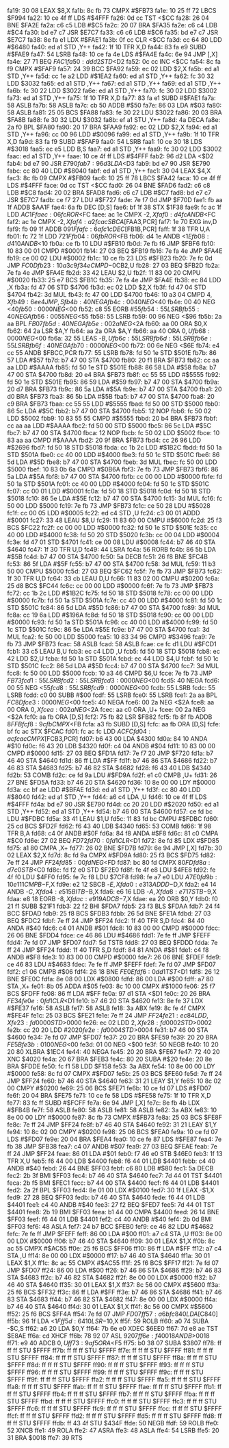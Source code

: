fa19: 30 08           LEAX   $8,X
fa1b: 8c fb 73        CMPX   #$FB73
fa1e: 10 25 ff 72     LBCS   $F994
fa22: 10 ce 4f ff     LDS    #$4FFF
fa26: 0d cc           TST    <$CC
fa28: 26 04           BNE    $FA2E
fa2a: c6 c5           LDB    #$C5
fa2c: 20 07           BRA    $FA35
fa2e: c6 c4           LDB    #$C4
fa30: bd e7 c7        JSR    $E7C7
fa33: c6 c6           LDB    #$C6
fa35: bd e7 c7        JSR    $E7C7
fa38: 8e fa e1        LDX    #$FAE1
fa3b: 0f cc           CLR    <$CC
fa3d: cc 64 80        LDD    #$6480
fa40: ed a1           STD    ,Y++
fa42: 1f 10           TFR    X,D
fa44: 83 fa e9        SUBD   #$FAE9
fa47: 54              LSRB
fa48: 10 ce fa 4e     LDS    #$FA4E
fa4c: 6e 94           JMP    [,X]
fa4e: 27 71           BEQ    $FAC1
fa50: dd d2           STD    <$D2
fa52: 0c cc           INC    <$CC
fa54: 8c fa f9        CMPX   #$FAF9
fa57: 24 39           BCC    $FA92
fa59: ec 02           LDD    $2,X
fa5b: ed a1           STD    ,Y++
fa5d: cc 1e a2        LDD    #$1EA2
fa60: ed a1           STD    ,Y++
fa62: fc 30 32        LDD    $3032
fa65: ed a1           STD    ,Y++
fa67: ed a1           STD    ,Y++
fa69: ed a1           STD    ,Y++
fa6b: fc 30 22        LDD    $3022
fa6e: ed a1           STD    ,Y++
fa70: fc 30 02        LDD    $3002
fa73: ed a1           STD    ,Y++
fa75: 1f 10           TFR    X,D
fa77: 83 fa e1        SUBD   #$FAE1
fa7a: 58              ASLB
fa7b: 58              ASLB
fa7c: cb 50           ADDB   #$50
fa7e: 86 03           LDA    #$03
fa80: 58              ASLB
fa81: 25 05           BCS    $FA88
fa83: fe 30 22        LDU    $3022
fa86: 20 03           BRA    $FA8B
fa88: fe 30 32        LDU    $3032
fa8b: ef a1           STU    ,Y++
fa8d: 4a              DECA
fa8e: 2a f0           BPL    $FA80
fa90: 20 17           BRA    $FAA9
fa92: ec 02           LDD    $2,X
fa94: ed a1           STD    ,Y++
fa96: cc 00 96        LDD    #$0096
fa99: ed a1           STD    ,Y++
fa9b: 1f 10           TFR    X,D
fa9d: 83 fa f9        SUBD   #$FAF9
faa0: 54              LSRB
faa1: 10 ce 30 18     LDS    #$3018
faa5: ec e5           LDD    B,S
faa7: ed a1           STD    ,Y++
faa9: fc 30 02        LDD    $3002
faac: ed a1           STD    ,Y++
faae: 10 ce 4f ff     LDS    #$4FFF
fab2: 96 d2           LDA    <$D2
fab4: bd e7 90        JSR    $E790
fab7: 96 d3           LDA    <$D3
fab9: bd e7 90        JSR    $E790
fabc: cc 80 40        LDD    #$8040
fabf: ed a1           STD    ,Y++
fac1: 30 04           LEAX   $4,X
fac3: 8c fb 09        CMPX   #$FB09
fac6: 10 25 ff 78     LBCS   $FA42
faca: 10 ce 4f ff     LDS    #$4FFF
face: 0d cc           TST    <$CC
fad0: 26 04           BNE    $FAD6
fad2: c6 c8           LDB    #$C8
fad4: 20 02           BRA    $FAD8
fad6: c6 c7           LDB    #$C7
fad8: bd e7 c7        JSR    $E7C7
fadb: ce f7 27        LDU    #$F727
fade: 7e f7 0d        JMP    $F70D
fae1: fb aa 1f        ADDB   $AA1F
fae4: 6a fb           DEC    [D,S]
fae6: bf 1f 38        STX    $1F38
fae9: fc ac 1f        LDD    $AC1F
faec: 06 fc           ROR    <$FC
faee: ac 1e           CMPX   -$2,X
faf0: d4 fc           ANDB   <$FC
faf2: ac 1e           CMPX   -$2,X
faf4: a2 fc ac        SBCA   [$FAA3,PCR]
faf7: 1e 70           EXG    inv,D
faf9: fb 09 1f        ADDB   $091F
fafc: 6a fc 1c        DEC    [$FB1B,PCR]
faff: 1f 38           TFR    U,A
fb01: fc 72 1f        LDD    $721F
fb04: 06 fb           ROR    <$FB
fb06: d4 1e           ANDB   <$1E
fb08: d4 10           ANDB   <$10
fb0a: ce fb 10        LDU    #$FB10
fb0d: 7e fb f6        JMP    $FBF6
fb10: 10 83 00 01     CMPD   #$0001
fb14: 27 03           BEQ    $FB19
fb16: 7e fa 4e        JMP    $FA4E
fb19: ce 00 02        LDU    #$0002
fb1c: 10 ce fb 23     LDS    #$FB23
fb20: 7e fc 0d        JMP    $FC0D
fb23: 10 a3 c9 f3 4e  CMPD   -$0CB2,U
fb28: 27 03           BEQ    $FB2D
fb2a: 7e fa 4e        JMP    $FA4E
fb2d: 33 42           LEAU   $2,U
fb2f: 11 83 00 20     CMPU   #$0020
fb33: 25 e7           BCS    $FB1C
fb35: 7e fa 4e        JMP    $FA4E
fb38: ec 84           LDD    ,X
fb3a: fd 47 06        STD    $4706
fb3d: ec 02           LDD    $2,X
fb3f: fd 47 04        STD    $4704
fb42: 3d              MUL
fb43: fc 47 00        LDD    $4700
fb46: 10 a3 04        CMPD   $4,X
fb49: 6e e4           JMP    ,S
fb4b: 40              NEGA
fb4c: 00 40           NEG    <$40
fb4e: 00 40           NEG    <$40
fb50: 00 00           NEG    <$00
fb52: c8 55           EORB   #$55
fb54: 55              LSRB
fb55: 40              NEGA
fb56: 00 55           NEG    <$55
fb58: 55              LSRB
fb59: 00 96           NEG    <$96
fb5b: 2a aa           BPL    $FB07
fb5d: 40              NEGA
fb5e: 00 2a           NEG    <$2A
fb60: aa 00           ORA    $0,X
fb62: 64 2a           LSR    $A,Y
fb64: aa 2a           ORA    $A,Y
fb66: aa 40           ORA    $0,U
fb68: 00 00           NEG    <$00
fb6a: 32 55           LEAS   -$B,U
fb6c: 55              LSRB
fb6d: 55              LSRB
fb6e: 55              LSRB
fb6f: 40              NEGA
fb70: 00 00           NEG    <$00
fb72: 00 6e           NEG    <$6E
fb74: e4 cc 55        ANDB   $FBCC,PCR
fb77: 55              LSRB
fb78: fd 50 1e        STD    $501E
fb7b: 86 57           LDA    #$57
fb7d: b7 47 00        STA    $4700
fb80: 20 f1           BRA    $FB73
fb82: cc aa aa        LDD    #$AAAA
fb85: fd 50 1e        STD    $501E
fb88: 86 58           LDA    #$58
fb8a: b7 47 00        STA    $4700
fb8d: 20 e4           BRA    $FB73
fb8f: cc 55 55        LDD    #$5555
fb92: fd 50 1e        STD    $501E
fb95: 86 59           LDA    #$59
fb97: b7 47 00        STA    $4700
fb9a: 20 d7           BRA    $FB73
fb9c: 86 5a           LDA    #$5A
fb9e: b7 47 00        STA    $4700
fba1: 20 d0           BRA    $FB73
fba3: 86 5b           LDA    #$5B
fba5: b7 47 00        STA    $4700
fba8: 20 c9           BRA    $FB73
fbaa: cc 55 55        LDD    #$5555
fbad: fd 50 00        STD    $5000
fbb0: 86 5c           LDA    #$5C
fbb2: b7 47 00        STA    $4700
fbb5: 12              NOP
fbb6: fc 50 02        LDD    $5002
fbb9: 10 83 55 55     CMPD   #$5555
fbbd: 20 b4           BRA    $FB73
fbbf: cc aa aa        LDD    #$AAAA
fbc2: fd 50 00        STD    $5000
fbc5: 86 5c           LDA    #$5C
fbc7: b7 47 00        STA    $4700
fbca: 12              NOP
fbcb: fc 50 02        LDD    $5002
fbce: 10 83 aa aa     CMPD   #$AAAA
fbd2: 20 9f           BRA    $FB73
fbd4: cc 26 96        LDD    #$2696
fbd7: fd 50 18        STD    $5018
fbda: cc 1b 2c        LDD    #$1B2C
fbdd: fd 50 1a        STD    $501A
fbe0: cc 40 00        LDD    #$4000
fbe3: fd 50 1c        STD    $501C
fbe6: 86 5d           LDA    #$5D
fbe8: b7 47 00        STA    $4700
fbeb: 3d              MUL
fbec: fc 50 00        LDD    $5000
fbef: 10 83 0b 6a     CMPD   #$0B6A
fbf3: 7e fb 73        JMP    $FB73
fbf6: 86 5a           LDA    #$5A
fbf8: b7 47 00        STA    $4700
fbfb: cc 00 00        LDD    #$0000
fbfe: fd 50 1a        STD    $501A
fc01: cc 40 00        LDD    #$4000
fc04: fd 50 1c        STD    $501C
fc07: cc 00 01        LDD    #$0001
fc0a: fd 50 18        STD    $5018
fc0d: fd 50 18        STD    $5018
fc10: 86 5e           LDA    #$5E
fc12: b7 47 00        STA    $4700
fc15: 3d              MUL
fc16: fc 50 00        LDD    $5000
fc19: 7e fb 73        JMP    $FB73
fc1c: ce 50 28        LDU    #$5028
fc1f: cc 00 05        LDD    #$0005
fc22: ed c4           STD    ,U
fc24: c3 00 01        ADDD   #$0001
fc27: 33 48           LEAU   $8,U
fc29: 11 83 60 00     CMPU   #$6000
fc2d: 25 f3           BCS    $FC22
fc2f: cc 00 00        LDD    #$0000
fc32: fd 50 1e        STD    $501E
fc35: cc 40 00        LDD    #$4000
fc38: fd 50 20        STD    $5020
fc3b: cc 00 04        LDD    #$0004
fc3e: fd 47 01        STD    $4701
fc41: ce 00 08        LDU    #$0008
fc44: b7 46 40        STA    $4640
fc47: 1f 30           TFR    U,D
fc49: 44              LSRA
fc4a: 56              RORB
fc4b: 86 5b           LDA    #$5B
fc4d: b7 47 00        STA    $4700
fc50: 5a              DECB
fc51: 26 f8           BNE    $FC4B
fc53: 86 5f           LDA    #$5F
fc55: b7 47 00        STA    $4700
fc58: 3d              MUL
fc59: 11 b3 50 00     CMPU   $5000
fc5d: 27 03           BEQ    $FC62
fc5f: 7e fb 73        JMP    $FB73
fc62: 1f 30           TFR    U,D
fc64: 33 cb           LEAU   D,U
fc66: 11 83 02 00     CMPU   #$0200
fc6a: 25 d8           BCS    $FC44
fc6c: cc 00 00        LDD    #$0000
fc6f: 7e fb 73        JMP    $FB73
fc72: cc 1b 2c        LDD    #$1B2C
fc75: fd 50 18        STD    $5018
fc78: cc 00 00        LDD    #$0000
fc7b: fd 50 1a        STD    $501A
fc7e: cc 40 00        LDD    #$4000
fc81: fd 50 1c        STD    $501C
fc84: 86 5d           LDA    #$5D
fc86: b7 47 00        STA    $4700
fc89: 3d              MUL
fc8a: cc 19 6a        LDD    #$196A
fc8d: fd 50 18        STD    $5018
fc90: cc 00 00        LDD    #$0000
fc93: fd 50 1a        STD    $501A
fc96: cc 40 00        LDD    #$4000
fc99: fd 50 1c        STD    $501C
fc9c: 86 5e           LDA    #$5E
fc9e: b7 47 00        STA    $4700
fca1: 3d              MUL
fca2: fc 50 00        LDD    $5000
fca5: 10 83 34 96     CMPD   #$3496
fca9: 7e fb 73        JMP    $FB73
fcac: 58              ASLB
fcad: 58              ASLB
fcae: ce fc d1        LDU    #$FCD1
fcb1: 33 c5           LEAU   B,U
fcb3: ec c4           LDD    ,U
fcb5: fd 50 18        STD    $5018
fcb8: ec 42           LDD    $2,U
fcba: fd 50 1a        STD    $501A
fcbd: ec 44           LDD    $4,U
fcbf: fd 50 1c        STD    $501C
fcc2: 86 5d           LDA    #$5D
fcc4: b7 47 00        STA    $4700
fcc7: 3d              MUL
fcc8: fc 50 00        LDD    $5000
fccb: 10 a3 46        CMPD   $6,U
fcce: 7e fb 73        JMP    $FB73
fcd1: 55              LSRB
fcd2: 55              LSRB
fcd3: 00 00           NEG    <$00
fcd5: 40              NEGA
fcd6: 00 55           NEG    <$55
fcd8: 55              LSRB
fcd9: 00 00           NEG    <$00
fcdb: 55              LSRB
fcdc: 55              LSRB
fcdd: c0 00           SUBB   #$00
fcdf: 55              LSRB
fce0: 55              LSRB
fce1: 2a aa           BPL    $FC8D
fce3: 00 00           NEG    <$00
fce5: 40              NEGA
fce6: 00 2a           NEG    <$2A
fce8: aa 00           ORA    $0,X
fcea: 00 2a           NEG    <$2A
fcec: aa c0           ORA    ,U+
fcee: 00 2a           NEG    <$2A
fcf0: aa fb           ORA    [D,S]
fcf2: 75 fb 82        LSR    $FB82
fcf5: fb 8f fb        ADDB   $8FFB
fcf8: 9c fb           CMPX   <$FB
fcfa: a3 fb           SUBD   [D,S]
fcfc: aa fb           ORA    [D,S]
fcfe: bf fc ac        STX    $FCAC
fd01: fc ac fc        LDD    $ACFC
fd04: ac fc ac        CMPX   [$FCB3,PCR]
fd07: b6 43 00        LDA    $4300
fd0a: 84 10           ANDA   #$10
fd0c: f6 43 20        LDB    $4320
fd0f: c4 04           ANDB   #$04
fd11: 10 83 00 00     CMPD   #$0000
fd15: 27 03           BEQ    $FD1A
fd17: 7e f7 20        JMP    $F720
fd1a: b7 46 40        STA    $4640
fd1d: 86 ff           LDA    #$FF
fd1f: b7 46 86        STA    $4686
fd22: b7 46 83        STA    $4683
fd25: b7 46 82        STA    $4682
fd28: f6 43 40        LDB    $4340
fd2b: 53              COMB
fd2c: ce fd 9a        LDU    #$FD9A
fd2f: e1 c0           CMPB   ,U+
fd31: 26 27           BNE    $FD5A
fd33: b7 46 20        STA    $4620
fd36: 10 8e 00 00     LDY    #$0000
fd3a: cc bf ae        LDD    #$BFAE
fd3d: ed a1           STD    ,Y++
fd3f: cc 80 40        LDD    #$8040
fd42: ed a1           STD    ,Y++
fd44: a6 c4           LDA    ,U
fd46: 10 ce 4f ff     LDS    #$4FFF
fd4a: bd e7 90        JSR    $E790
fd4d: cc 20 20        LDD    #$2020
fd50: ed a1           STD    ,Y++
fd52: ed a1           STD    ,Y++
fd54: b7 46 00        STA    $4600
fd57: ce fd bc        LDU    #$FDBC
fd5a: 33 41           LEAU   $1,U
fd5c: 11 83 fd bc     CMPU   #$FDBC
fd60: 25 cd           BCS    $FD2F
fd62: f6 43 40        LDB    $4340
fd65: 53              COMB
fd66: 1f 98           TFR    B,A
fd68: c4 0f           ANDB   #$0F
fd6a: 84 f8           ANDA   #$F8
fd6c: 81 c0           CMPA   #$C0
fd6e: 27 02           BEQ    $FD72
fd70: 0f d1           CLR    <$D1
fd72: 8e fd 85        LDX    #$FD85
fd75: a1 80           CMPA   ,X+
fd77: 26 02           BNE    $FD7B
fd79: 6e 94           JMP    [,X]
fd7b: 30 02           LEAX   $2,X
fd7d: 8c fd 9a        CMPX   #$FD9A
fd80: 25 f3           BCS    $FD75
fd82: 7e ff 24        JMP    $FF24
fd85: 00 fd           NEG    <$FD
fd87: bc 80 fd        CMPX   $80FD
fd8a: d7 c0           STB    <$C0
fd8c: fd f2 e0        STD    $F2E0
fd8f: fe 4f e8        LDU    $4FE8
fd92: fe 4f f0        LDU    $4FF0
fd95: fe 7c f8        LDU    $7CF8
fd98: fe a7 e0        LDU    $A7E0
fd9b: 10 e1 11        CMPB   -$F,X
fd9e: e2 12           SBCB   -$E,X
fda0: e3 13           ADDD   -$D,X
fda2: e4 14           ANDB   -$C,X
fda4: e5 15           BITB   -$B,X
fda6: e6 16           LDB    -$A,X
fda8: e7 17           STB    -$9,X
fdaa: e8 18           EORB   -$8,X
fdac: e9 19           ADCB   -$7,X
fdae: ea 20           ORB    $0,Y
fdb0: f0 21 f1        SUBB   $21F1
fdb3: 22 f2           BHI    $FDA7
fdb5: 23 f3           BLS    $FDAA
fdb7: 24 f4           BCC    $FDAD
fdb9: 25 f8           BCS    $FDB3
fdbb: 26 5d           BNE    $FE1A
fdbd: 27 03           BEQ    $FDC2
fdbf: 7e ff 24        JMP    $FF24
fdc2: 1f 40           TFR    S,D
fdc4: 84 40           ANDA   #$40
fdc6: c4 01           ANDB   #$01
fdc8: 10 83 00 00     CMPD   #$0000
fdcc: 26 06           BNE    $FDD4
fdce: ce 46 86        LDU    #$4686
fdd1: 7e fe ff        JMP    $FEFF
fdd4: 7e fd 07        JMP    $FD07
fdd7: 5d              TSTB
fdd8: 27 03           BEQ    $FDDD
fdda: 7e ff 24        JMP    $FF24
fddd: 1f 40           TFR    S,D
fddf: 84 81           ANDA   #$81
fde1: c4 f8           ANDB   #$F8
fde3: 10 83 00 00     CMPD   #$0000
fde7: 26 06           BNE    $FDEF
fde9: ce 46 83        LDU    #$4683
fdec: 7e fe ff        JMP    $FEFF
fdef: 7e fd 07        JMP    $FD07
fdf2: c1 06           CMPB   #$06
fdf4: 26 18           BNE    $FE0E
fdf6: 0d d1           TST    <$D1
fdf8: 26 12           BNE    $FE0C
fdfa: 8e 08 00        LDX    #$0800
fdfd: 86 00           LDA    #$00
fdff: a7 80           STA    ,X+
fe01: 8b 05           ADDA   #$05
fe03: 8c 10 00        CMPX   #$1000
fe06: 25 f7           BCS    $FDFF
fe08: 86 ff           LDA    #$FF
fe0a: 97 d1           STA    <$D1
fe0c: 20 26           BRA    $FE34
fe0e: 0f d1           CLR    <$D1
fe10: b7 46 20        STA    $4620
fe13: 8e fe 37        LDX    #$FE37
fe16: 58              ASLB
fe17: 58              ASLB
fe18: 3a              ABX
fe19: 8c fe 4f        CMPX   #$FE4F
fe1c: 25 03           BCS    $FE21
fe1e: 7e ff 24        JMP    $FF24
fe21: ec 84           LDD    ,X
fe23: fd 00 00        STD    >$0000
fe26: ec 02           LDD    $2,X
fe28: fd 00 02        STD    >$0002
fe2b: cc 20 20        LDD    #$2020
fe2e: fd 00 04        STD    >$0004
fe31: b7 46 00        STA    $4600
fe34: 7e fd 07        JMP    $FD07
fe37: 20 20           BRA    $FE59
fe39: 20 20           BRA    $FE5B
fe3b: 01 00           NEG    <$00
fe3d: 01 00           NEG    <$00
fe3f: 50              NEGB
fe40: 10 20 20 80     XLBRA  $1EC4
fe44: 40              NEGA
fe45: 20 20           BRA    $FE67
fe47: 72 40 20        XNC    $4020
fe4a: 20 67           BRA    $FEB3
fe4c: 80 20           SUBA   #$20
fe4e: 20 8e           BRA    $FDDE
fe50: fc f1 58        LDD    $F158
fe53: 3a              ABX
fe54: 10 8e 00 00     LDY    #$0000
fe58: 8c fd 07        CMPX   #$FD07
fe5b: 25 03           BCS    $FE60
fe5d: 7e ff 24        JMP    $FF24
fe60: b7 46 40        STA    $4640
fe63: 31 21           LEAY   $1,Y
fe65: 10 8c 02 00     CMPY   #$0200
fe69: 25 06           BCS    $FE71
fe6b: 10 ce fd 07     LDS    #$FD07
fe6f: 20 04           BRA    $FE75
fe71: 10 ce fe 58     LDS    #$FE58
fe75: 1f 10           TFR    X,D
fe77: 83 fc ff        SUBD   #$FCFF
fe7a: 6e 94           JMP    [,X]
fe7c: 8e fb 4b        LDX    #$FB4B
fe7f: 58              ASLB
fe80: 58              ASLB
fe81: 58              ASLB
fe82: 3a              ABX
fe83: 10 8e 00 00     LDY    #$0000
fe87: 8c fb 73        CMPX   #$FB73
fe8a: 25 03           BCS    $FE8F
fe8c: 7e ff 24        JMP    $FF24
fe8f: b7 46 40        STA    $4640
fe92: 31 21           LEAY   $1,Y
fe94: 10 8c 02 00     CMPY   #$0200
fe98: 25 06           BCS    $FEA0
fe9a: 10 ce fd 07     LDS    #$FD07
fe9e: 20 04           BRA    $FEA4
fea0: 10 ce fe 87     LDS    #$FE87
fea4: 7e fb 38        JMP    $FB38
fea7: c4 07           ANDB   #$07
fea9: 27 03           BEQ    $FEAE
feab: 7e ff 24        JMP    $FF24
feae: 86 01           LDA    #$01
feb0: f7 46 e0        STB    $46E0
feb3: 1f 13           TFR    X,U
feb5: f6 44 00        LDB    $4400
feb8: f6 44 01        LDB    $4401
febb: c4 40           ANDB   #$40
febd: 26 44           BNE    $FF03
febf: c6 80           LDB    #$80
fec1: 5a              DECB
fec2: 2b 3f           BMI    $FF03
fec4: b7 46 40        STA    $4640
fec7: 7d 44 01        TST    $4401
feca: 2b f5           BMI    $FEC1
fecc: b7 44 00        STA    $4400
fecf: f6 44 01        LDB    $4401
fed2: 2a 2f           BPL    $FF03
fed4: 8e 01 00        LDX    #$0100
fed7: 30 1f           LEAX   -$1,X
fed9: 27 28           BEQ    $FF03
fedb: b7 46 40        STA    $4640
fede: f6 44 01        LDB    $4401
fee1: c4 40           ANDB   #$40
fee3: 27 f2           BEQ    $FED7
fee5: 7d 44 01        TST    $4401
fee8: 2b 19           BMI    $FF03
feea: b1 44 00        CMPA   $4400
feed: 26 14           BNE    $FF03
feef: f6 44 01        LDB    $4401
fef2: c4 40           ANDB   #$40
fef4: 2b 0d           BMI    $FF03
fef6: 48              ASLA
fef7: 24 b7           BCC    $FEB0
fef9: ce 46 82        LDU    #$4682
fefc: 7e fe ff        JMP    $FEFF
feff: 86 00           LDA    #$00
ff01: a7 c4           STA    ,U
ff03: 8e 00 00        LDX    #$0000
ff06: b7 46 40        STA    $4640
ff09: 30 01           LEAX   $1,X
ff0b: 8c ac 55        CMPX   #$AC55
ff0e: 25 f6           BCS    $FF06
ff10: 86 ff           LDA    #$FF
ff12: a7 c4           STA    ,U
ff14: 8e 00 00        LDX    #$0000
ff17: b7 46 40        STA    $4640
ff1a: 30 01           LEAX   $1,X
ff1c: 8c ac 55        CMPX   #$AC55
ff1f: 25 f6           BCS    $FF17
ff21: 7e fd 07        JMP    $FD07
ff24: 86 00           LDA    #$00
ff26: b7 46 86        STA    $4686
ff29: b7 46 83        STA    $4683
ff2c: b7 46 82        STA    $4682
ff2f: 8e 00 00        LDX    #$0000
ff32: b7 46 40        STA    $4640
ff35: 30 01           LEAX   $1,X
ff37: 8c 56 00        CMPX   #$5600
ff3a: 25 f6           BCS    $FF32
ff3c: 86 ff           LDA    #$FF
ff3e: b7 46 86        STA    $4686
ff41: b7 46 83        STA    $4683
ff44: b7 46 82        STA    $4682
ff47: 8e 00 00        LDX    #$0000
ff4a: b7 46 40        STA    $4640
ff4d: 30 01           LEAX   $1,X
ff4f: 8c 56 00        CMPX   #$5600
ff52: 25 f6           BCS    $FF4A
ff54: 7e fd 07        JMP    $FD07
ff57: a6 bf c8 40     LDA    [$C840]
ff5b: 96 1f           LDA    <$1F
ff5d: 64 10           LSR    -$10,X
ff5f: 59              ROLB
ff60: a0 74           SUBA   -$C,S
ff62: a6 20           LDA    $0,Y
ff64: 7b 6e e0        XDEC   $6EE0
ff67: 7d e8 ae        TST    $E8AE
ff6a: cd              XHCF
ff6b: 78 92 07        ASL    $9207
ff6e: f4 00 18        ANDB   >$0018
ff71: e9 40           ADCB   $0,U
ff73: 9a f5           ORA    <$F5
ff75: b0 38 07        SUBA   $3807
ff78: ff ff ff        STU    $FFFF
ff7b: ff ff ff        STU    $FFFF
ff7e: ff ff ff        STU    $FFFF
ff81: ff ff ff        STU    $FFFF
ff84: ff ff ff        STU    $FFFF
ff87: ff ff ff        STU    $FFFF
ff8a: ff ff ff        STU    $FFFF
ff8d: ff ff ff        STU    $FFFF
ff90: ff ff ff        STU    $FFFF
ff93: ff ff ff        STU    $FFFF
ff96: ff ff ff        STU    $FFFF
ff99: ff ff ff        STU    $FFFF
ff9c: ff ff ff        STU    $FFFF
ff9f: ff ff ff        STU    $FFFF
ffa2: ff ff ff        STU    $FFFF
ffa5: ff ff ff        STU    $FFFF
ffa8: ff ff ff        STU    $FFFF
ffab: ff ff ff        STU    $FFFF
ffae: ff ff ff        STU    $FFFF
ffb1: ff ff ff        STU    $FFFF
ffb4: ff ff ff        STU    $FFFF
ffb7: ff ff ff        STU    $FFFF
ffba: ff ff ff        STU    $FFFF
ffbd: ff ff ff        STU    $FFFF
ffc0: ff ff ff        STU    $FFFF
ffc3: ff ff ff        STU    $FFFF
ffc6: ff ff ff        STU    $FFFF
ffc9: ff ff ff        STU    $FFFF
ffcc: ff ff ff        STU    $FFFF
ffcf: ff ff ff        STU    $FFFF
ffd2: ff ff ff        STU    $FFFF
ffd5: ff ff ff        STU    $FFFF
ffd8: ff ff ff        STU    $FFFF
ffdb: ff 43 4f        STU    $434F
ffde: 50              NEGB
ffdf: 59              ROLB
ffe0: 52              XNCB
ffe1: 49              ROLA
ffe2: 47              ASRA
ffe3: 48              ASLA
ffe4: 54              LSRB
ffe5: 20 31           BRA    $0018
ffe7: 39              RTS
